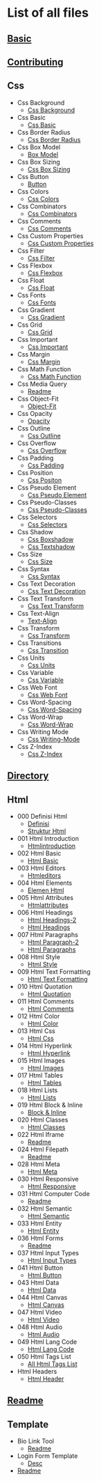 # List of all files

## [Basic](.//BASIC.md)

## [Contributing](.//CONTRIBUTING.md)

## Css
  * Css Background
    * [Css Background](./CSS/CSS%20Background/CSS%20Background.md)
  * Css Basic
    * [Css Basic](./CSS/CSS%20Basic/CSS%20Basic.md)
  * Css Border Radius
    * [Css Border Radius](./CSS/CSS%20Border%20Radius/CSS%20Border%20Radius.md)
  * Css Box Model
    * [Box Model](./CSS/CSS%20Box%20Model/box%20model.md)
  * Css Box Sizing
    * [Css Box Sizing](./CSS/CSS%20Box%20Sizing/CSS%20Box%20Sizing.md)
  * Css Button
    * [Button](./CSS/CSS%20Button/button.md)
  * Css Colors
    * [Css Colors](./CSS/CSS%20Colors/CSS%20Colors.md)
  * Css Combinators
    * [Css Combinators](./CSS/CSS%20Combinators/CSS%20Combinators.md)
  * Css Comments
    * [Css Comments](./CSS/CSS%20Comments/CSS%20Comments.md)
  * Css Custom Properties
    * [Css Custom Properties](./CSS/CSS%20Custom%20Properties/CSS%20Custom%20Properties.md)
  * Css Filter
    * [Css Filter](./CSS/CSS%20filter/CSS%20filter.md)
  * Css Flexbox
    * [Css Flexbox](./CSS/CSS%20Flexbox/CSS%20Flexbox.md)
  * Css Float
    * [Css Float](./CSS/CSS%20Float/CSS%20Float.md)
  * Css Fonts
    * [Css Fonts](./CSS/CSS%20Fonts/CSS%20Fonts.md)
  * Css Gradient
    * [Css Gradient](./CSS/CSS%20Gradient/CSS%20Gradient.md)
  * Css Grid
    * [Css Grid](./CSS/CSS%20Grid/CSS%20Grid.md)
  * Css Important
    * [Css Important](./CSS/CSS%20Important/CSS%20Important.md)
  * Css Margin
    * [Css Margin](./CSS/CSS%20Margin/CSS%20Margin.md)
  * Css Math Function
    * [Css Math Function](./CSS/CSS%20Math%20Function/CSS%20Math%20Function.md)
  * Css Media Query
    * [Readme](./CSS/CSS%20Media%20Query/README.md)
  * Css Object-Fit
    * [Object-Fit](./CSS/CSS%20Object-Fit/Object-Fit.md)
  * Css Opacity
    * [Opacity](./CSS/CSS%20Opacity/opacity.md)
  * Css Outline
    * [Css Outline](./CSS/CSS%20Outline/CSS%20Outline.md)
  * Css Overflow
    * [Css Overflow](./CSS/CSS%20Overflow/CSS%20Overflow.md)
  * Css Padding
    * [Css Padding](./CSS/CSS%20Padding/CSS%20Padding.md)
  * Css Position
    * [Css Positon](./CSS/CSS%20Position/css_positon.md)
  * Css Pseudo Element
    * [Css Pseudo Element](./CSS/CSS%20Pseudo%20Element/CSS%20Pseudo%20Element.md)
  * Css Pseudo-Classes
    * [Css Pseudo-Classes](./CSS/CSS%20Pseudo-classes/CSS%20Pseudo-classes.md)
  * Css Selectors
    * [Css Selectors](./CSS/CSS%20Selectors/CSS%20Selectors.md)
  * Css Shadow
    * [Css Boxshadow](./CSS/CSS%20Shadow/CSS%20boxShadow.md)
    * [Css Textshadow](./CSS/CSS%20Shadow/CSS%20textShadow.md)
  * Css Size
    * [Css Size](./CSS/CSS%20Size/CSS%20size.md)
  * Css Syntax
    * [Css Syntax](./CSS/CSS%20Syntax/CSS%20Syntax.md)
  * Css Text Decoration
    * [Css Text Decoration](./CSS/CSS%20Text%20Decoration/CSS%20Text%20Decoration.md)
  * Css Text Transform
    * [Css Text Transform](./CSS/CSS%20Text%20Transform/CSS%20Text%20Transform.md)
  * Css Text-Align
    * [Text-Align](./CSS/CSS%20Text-align/text-align.md)
  * Css Transform
    * [Css Transform](./CSS/CSS%20Transform/CSS%20Transform.md)
  * Css Transitions
    * [Css Transition](./CSS/CSS%20Transitions/css%20transition.md)
  * Css Units
    * [Css Units](./CSS/CSS%20Units/CSS%20Units.md)
  * Css Variable
    * [Css Variable](./CSS/CSS%20Variable/CSS%20Variable.md)
  * Css Web Font
    * [Css Web Font](./CSS/CSS%20Web%20Font/CSS%20Web%20Font.md)
  * Css Word-Spacing
    * [Css Word-Spacing](./CSS/CSS%20Word-Spacing/CSS%20Word-Spacing.md)
  * Css Word-Wrap
    * [Css Word-Wrap](./CSS/CSS%20word-wrap/CSS%20word-wrap.md)
  * Css Writing Mode
    * [ Css Writing-Mode](./CSS/CSS%20Writing%20Mode/%20css%20writing-mode.md)
  * Css Z-Index
    * [Css Z-Index](./CSS/CSS%20Z-index/CSS%20Z-index.md)

## [Directory](.//DIRECTORY.md)

## Html
  * 000 Definisi Html
    * [Definisi](./HTML/000%20Definisi%20HTML/Definisi.md)
    * [Struktur Html](./HTML/000%20Definisi%20HTML/Struktur%20HTML.md)
  * 001 Html Introduction
    * [Htmlintroduction](./HTML/001%20HTML%20Introduction/HTMLIntroduction.md)
  * 002 Html Basic
    * [Html Basic](./HTML/002%20HTML%20Basic/html_basic.md)
  * 003 Html Editors
    * [Htmleditors](./HTML/003%20HTML%20Editors/HTMLEditors.md)
  * 004 Html Elements
    * [Elemen Html](./HTML/004%20HTML%20Elements/elemen_html.md)
  * 005 Html Attributes
    * [Htmlattributes](./HTML/005%20HTML%20Attributes/HTMLAttributes.md)
  * 006 Html Headings
    * [Html Headings-2](./HTML/006%20HTML%20Headings/HTML%20Headings-2.md)
    * [Html Headings](./HTML/006%20HTML%20Headings/HTML%20Headings.md)
  * 007 Html Paragraphs
    * [Html Paragraph-2](./HTML/007%20HTML%20Paragraphs/HTML%20Paragraph-2.md)
    * [Html Paragraphs](./HTML/007%20HTML%20Paragraphs/HTML%20Paragraphs.md)
  * 008 Html Style
    * [Html Style](./HTML/008%20HTML%20Style/HTML%20Style.md)
  * 009 Html Text Formatting
    * [Html Text Formatting](./HTML/009%20HTML%20Text%20Formatting/HTML%20Text%20Formatting.md)
  * 010 Html Quotation
    * [Html Quotation](./HTML/010%20HTML%20Quotation/HTML%20Quotation.md)
  * 011 Html Comments
    * [Html Comments](./HTML/011%20HTML%20Comments/HTML%20Comments.md)
  * 012 Html Color
    * [Html Color](./HTML/012%20HTML%20Color/HTML%20Color.md)
  * 013 Html Css
    * [Html Css](./HTML/013%20HTML%20CSS/HTML%20CSS.md)
  * 014 Html Hyperlink
    * [Html Hyperlink](./HTML/014%20HTML%20HyperLink/HTML%20HyperLink.md)
  * 015 Html Images
    * [Html Images](./HTML/015%20HTML%20Images/HTML%20Images.md)
  * 017 Html Tables
    * [Html Tables](./HTML/017%20HTML%20Tables/HTML%20Tables.md)
  * 018 Html Lists
    * [Html Lists](./HTML/018%20HTML%20Lists/HTML%20Lists.md)
  * 019 Html Block & Inline
    * [Block & Inline](./HTML/019%20HTML%20Block%20&%20Inline/block%20&%20Inline.md)
  * 020 Html Classes
    * [Html Classes](./HTML/020%20HTML%20Classes/HTML%20Classes.md)
  * 022 Html Iframe
    * [Readme](./HTML/022%20HTML%20IFrame/README.md)
  * 024 Html Filepath
    * [Readme](./HTML/024%20HTML%20FilePath/README.md)
  * 028 Html Meta
    * [Html Meta](./HTML/028%20HTML%20Meta/HTML%20meta.md)
  * 030 Html Responsive
    * [Html Responsive](./HTML/030%20HTML%20Responsive/HTML%20Responsive.md)
  * 031 Html Computer Code
    * [Readme](./HTML/031%20HTML%20Computer%20Code/readme.md)
  * 032 Html Semantic
    * [Html Semantic](./HTML/032%20HTML%20Semantic/HTML%20Semantic.md)
  * 033 Html Entity
    * [Html Entity](./HTML/033%20HTML%20Entity/HTML%20Entity.md)
  * 036 Html Forms
    * [Readme](./HTML/036%20HTML%20Forms/README.md)
  * 037 Html Input Types
    * [Html Input Types](./HTML/037%20HTML%20Input%20Types/HTML%20Input%20Types.md)
  * 041 Html Button
    * [Html Button](./HTML/041%20HTML%20Button/HTML%20Button.md)
  * 043 Html Data
    * [Html Data](./HTML/043%20HTML%20Data/HTML%20Data.md)
  * 044 Html Canvas
    * [Html Canvas](./HTML/044%20HTML%20Canvas/HTML%20Canvas.md)
  * 047 Html Video
    * [Html Video](./HTML/047%20HTML%20Video/HTML%20Video.md)
  * 048 Html Audio
    * [Html Audio](./HTML/048%20HTML%20Audio/HTML%20Audio.md)
  * 049 Html Lang Code
    * [Html Lang Code](./HTML/049%20HTML%20Lang%20Code/HTML%20Lang%20Code.md)
  * 050 Html Tags List
    * [All Html Tags List](./HTML/050%20HTML%20Tags%20List/All%20HTML%20Tags%20List.md)
  * Html Headers
    * [Html Header](./HTML/HTML%20Headers/HTML%20Header.md)

## [Readme](.//README.md)

## Template
  * Bio Link Tool
    * [Readme](./Template/Bio%20Link%20Tool/readme.md)
  * Login Form Template
    * [Desc](./Template/Login%20Form%20Template/desc.md)
  * [Readme](./Template/readme.md)

